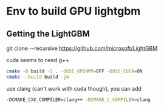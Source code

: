 # Env to build GPU lightgbm

## Getting the LightGBM

git clone --recursive https://github.com/microsoft/LightGBM

cuda seems to need g++

```bash
cmake -B build -S . -DUSE_OPENMP=OFF -DUSE_CUDA=ON
cmake --build build -j4
```

use clang (can't work with cuda though), you can add

```bash
-DCMAKE_CXX_COMPILER=clang++ -DCMAKE_C_COMPILER=clang
```
